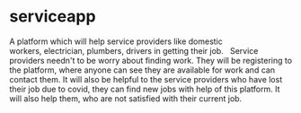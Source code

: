 # serviceapp
A  platform which will help service providers like domestic workers, electrician, plumbers, drivers in getting their job.   Service providers needn't to be worry about finding work. They will be registering to the platform, where anyone can see they are available for work and can contact them. It will also be helpful to the service providers who have lost their job due to covid, they can find new jobs with help of this platform. It will also help them, who are not satisfied with their current job.
